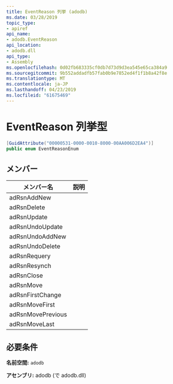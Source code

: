 ```yaml
---
title: EventReason 列挙 (adodb)
ms.date: 03/28/2019
topic_type:
- apiref
api_name:
- adodb.EventReason
api_location:
- adodb.dll
api_type:
- Assembly
ms.openlocfilehash: 0d02fb683335cf0db7d73d9d3ea545e65ca384a9
ms.sourcegitcommit: 9b552addadfb57fab0b9e7852ed4f1f1b8a42f8e
ms.translationtype: MT
ms.contentlocale: ja-JP
ms.lasthandoff: 04/23/2019
ms.locfileid: "61675469"
---
```

# <a name="eventreason-enumeration"></a>EventReason 列挙型

```csharp
[GuidAttribute("00000531-0000-0010-8000-00AA006D2EA4")]
public enum EventReasonEnum
```

## <a name="members"></a>メンバー

| メンバー名  | 説明  |
|---|---|
|adRsnAddNew  |   |
|adRsnDelete  |   |
|adRsnUpdate  |   |
|adRsnUndoUpdate  |   |
|adRsnUndoAddNew  |   |
|adRsnUndoDelete  |   |
|adRsnRequery  |   |
|adRsnResynch  |   |
| adRsnClose  |   |
| adRsnMove  |   |
| adRsnFirstChange  |   |
| adRsnMoveFirst  |   |
| adRsnMovePrevious  |   |
| adRsnMoveLast  |   |

## <a name="requirements"></a>必要条件

**名前空間:** `adodb`

**アセンブリ:** adodb (で adodb.dll)

